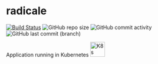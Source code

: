 # radicale

[![Build Status](https://drone.theautomation.nl/api/badges/theautomation/radicale/status.svg)](https://drone.theautomation.nl/theautomation/radicale)
![GitHub repo size](https://img.shields.io/github/repo-size/theautomation/radicale?logo=Github)
![GitHub commit activity](https://img.shields.io/github/commit-activity/y/theautomation/radicale?logo=github)
![GitHub last commit (branch)](https://img.shields.io/github/last-commit/theautomation/radicale/main?logo=github)

Application running in Kubernetes <img src="https://github.com/theautomation/kubernetes-gitops/blob/main/assets/img/k8s.png?raw=true" alt="K8s" style="height: 40px; width:40px;"/>
